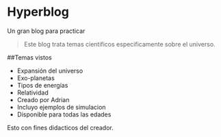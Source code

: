 # Hyperblog
Un gran blog para practicar
 >Este blog trata temas cientificos especificamente sobre el universo.

##Temas vistos
* Expansión del universo
* Exo-planetas
* Tipos de energías
* Relatividad
* Creado por Adrian
* Incluyo ejemplos de simulacion 
* Disponible para todas las edades

Esto con fines didacticos del creador.